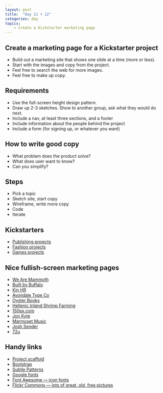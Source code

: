 ```yaml
---
layout: post
title:  "Day 11 + 12"
categories: day
topics:
    - Create a Kickstarter marketing page
---
```


## Create a marketing page for a Kickstarter project

- Build out a marketing site that shows one slide at a time (more or less).
- Start with the images and copy from the project.
- Feel free to search the web for more images.
- Feel free to make up copy.

## Requirements

- Use the full-screen height design pattern.
- Draw up 2-3 sketches. Show to another group, ask what they would do next.
- Include a nav, at least three sections, and a footer
- Include information about the people behind the project
- Include a form (for signing up, or whatever you want)

## How to write good copy

- What problem does the product solve?
- What does user want to know?
- Can you simplify?

## Steps

- Pick a topic
- Sketch site, start copy
- Wireframe, write more copy
- Code
- Iterate

## Kickstarters

- [Publishing projects](http://www.kickstarter.com/discover/categories/publishing)
- [Fashion projects](http://www.kickstarter.com/discover/categories/fashion)
- [Games projects](http://www.kickstarter.com/discover/categories/games)

## Nice fullish-screen marketing pages


- [We Are Mammoth](http://wearemammoth.com/about)
- [Built by Buffalo](http://builtbybuffalo.com/planner)
- [Kin HR](http://kinhr.com/)
- [Avondale Type Co](http://avondaletypeco.com/atc-krueger/)
- [Oyster Books](https://www.oysterbooks.com/)
- [Hellenic Inland Shrimp Farming](http://www.shrimp.eu/en)
- [150px.com](http://150px.com/)
- [Jon Kyte](http://www.jrk-design.co.uk)
- [Marmoset Music](https://www.marmosetmusic.com/)
- [Josh Sender](http://joshsender.com/)
- [72u](http://72u.org/)

## Handy links


- [Project scaffold](https://github.com/tsl-frontend/scaffold)
- [Bootstrap](http://getbootstrap.com)
- [Subtle Patterns](http://subtlepatterns.com/)
- [Google fonts](http://www.google.com/fonts)
- [Font Awesome — icon fonts](http://fortawesome.github.io/Font-Awesome/)
- [Flickr Commons — lots of great, old, free pictures](http://www.flickr.com/commons)
